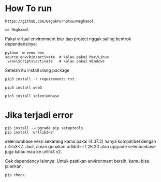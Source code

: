 # How To run

```
https://github.com/GagukPurnotow/Meghamol
```
```
cd Meghamol
```

Pakai virtual environment biar tiap project nggak saling bentrok dependensinya:
```
python -m venv env
source env/bin/activate  # kalau pakai Mac/Linux
.\env\Scripts\activate   # kalau pakai Windows
```

Setelah itu install ulang package

```
pip3 install -r requirements.txt
```
```
pip3 install web3
```
```
pip3 install seleniumbase
```

# Jika terjadi error

```
pip install --upgrade pip setuptools
pip install 'urllib3<2'
```
seleniumbase versi sekarang kamu pakai (4.37.2) hanya kompatibel dengan urllib3<2.
Jadi, aman gunakan urllib3==1.26.20 atau upgrade seleniumbase juga kalau mau ke urllib3 v2.

Cek dependency lainnya: Untuk pastikan environment bersih, kamu bisa jalankan:

```
pip check
```
